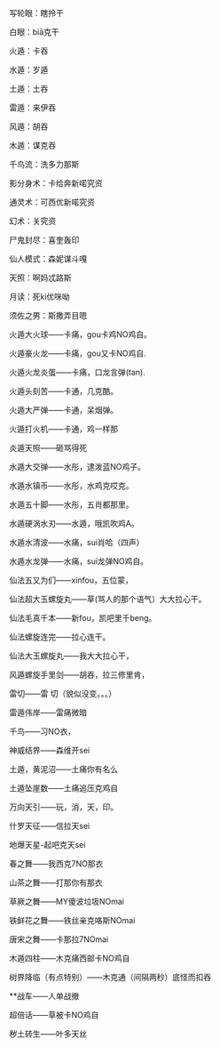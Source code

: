 写轮眼：瞎拎干

白眼：biā克干

火遁：卡吞

水遁：岁遁

土遁：土吞

雷遁：来伊吞

风遁：胡吞

木遁：谋克吞

千鸟流：洗多力那斯

影分身术：卡给奔新喏究资

通灵术：可西优新喏究资

幻术：关究资

尸鬼封尽：喜奎轰印

仙人模式：森妮谋斗嘎

天照：啊妈忒路斯

月读：死ki优咪呦

须佐之男：斯撒弄目嗯

火遁大火球——卡痛，gou卡鸡NO鸡自。

火遁豪火龙——卡痛，gou又卡NO鸡自.

火遁火龙炎蛋——卡痛，口龙言弹(tan).

火遁头刻苦——卡通，几克酷。

火遁大严弹——卡通，呆烟弹。

火遁打火机——卡通，鸡一样那

炎遁天照——砸骂得死

水遁大交弹——水彤，逮泼蓝NO鸡子。

水遁水镇币——水彤，水鸡克哎克。

水遁五十脚——水彤，五肖都那里。

水遁硬涡水刃——水遁，哦凯吹鸡A。

水遁水清波——水痛，sui肖哈（四声）

水遁水龙弹——水痛，sui龙弹NO鸡自。

仙法五又为们——xinfou，五位蒙，

仙法超大玉螺旋丸——草(骂人的那个语气）大大拉心干。

仙法毛真千本——新fou，凯吧里千beng。

仙法螺旋连完——拉心连干。

仙法大玉螺旋丸——我大大拉心干，

风遁螺旋手里剑——胡吞，拉三修里肯，

雷切——雷 切（貌似没变。。。）

雷遁伟岸——雷痛微暗

千鸟——习NO衣，

神威结界——森维开sei

土遁，黄泥沼——土痛你有名么

土遁坠崖数——土痛追压克鸡自

万向天引——玩，消，天，印。

什罗天征——信拉天sei

地爆天星-起吧克天sei

春之舞——我西克7NO那衣

山茶之舞——打那你有那衣

草厥之舞——MY傻波垃圾NOmai

铁鲜花之舞——铁丝亲克咯斯NOmai

唐宋之舞——卡那拉7NOmai

木遁四柱——木克痛西邮卡NO鸡自

树界降临（有点特别）——木克通（间隔两秒）底怪而扣吞

**战车——人单战撤

超倍话——草被卡NO鸡自

秽土转生——叶多天丝
